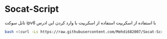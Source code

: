 # Socat-Script
تانل سوکت ipv6 با استفاده از اسکریپت 
استفاده از اسکریپت با وارد کردن این ادرس
```bash
bash <(curl -Ls https://raw.githubusercontent.com/Mehdi682007/Socat-Script/main/setup-socat.sh)
